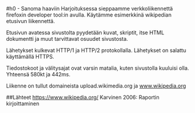 #h0 - Sanoma haaviin
Harjoituksessa sieppaamme verkkoliikennettä firefoxin developer tool:in avulla. Käytämme esimerkkinä wikipedian etusivun liikennettä.

Etusivun avatessa sivustolta pyydetään kuvat, skriptit, itse HTML dokumentti ja muut tarvittavat osuudet sivustosta.

Lähetykset kulkevat HTTP/1 ja HTTP/2 protokollalla. Lähetykset on salattu käyttämällä HTTPS.

Tiedostokoot ja välitysajat ovat varsin matalia, kuten sivustolla kuuluisi olla. Yhteensä 580kt ja 442ms.

Liikenne on tullut domaineista upload.wikimedia.org ja www.wikipedia.org

##Lähteet 
https://www.wikipedia.org/
Karvinen 2006: Raportin kirjoittaminen
